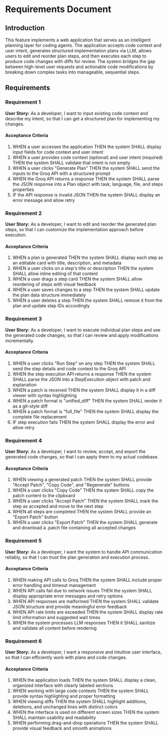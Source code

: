 # Requirements Document

## Introduction

This feature implements a web application that serves as an intelligent planning layer for coding agents. The application accepts code context and user intent, generates structured implementation plans via LLM, allows users to edit and reorder plan steps, and then executes each step to produce code changes with diffs for review. The system bridges the gap between high-level user requests and actionable code modifications by breaking down complex tasks into manageable, sequential steps.

## Requirements

### Requirement 1

**User Story:** As a developer, I want to input existing code context and describe my intent, so that I can get a structured plan for implementing my changes.

#### Acceptance Criteria

1. WHEN a user accesses the application THEN the system SHALL display input fields for code context and user intent
2. WHEN a user provides code context (optional) and user intent (required) THEN the system SHALL validate that intent is not empty
3. WHEN a user clicks "Generate Plan" THEN the system SHALL send the inputs to the Groq API with a structured prompt
4. WHEN the Groq API returns a response THEN the system SHALL parse the JSON response into a Plan object with task, language, file, and steps properties
5. IF the API response is invalid JSON THEN the system SHALL display an error message and allow retry

### Requirement 2

**User Story:** As a developer, I want to edit and reorder the generated plan steps, so that I can customize the implementation approach before execution.

#### Acceptance Criteria

1. WHEN a plan is generated THEN the system SHALL display each step as an editable card with title, description, and metadata
2. WHEN a user clicks on a step's title or description THEN the system SHALL allow inline editing of that content
3. WHEN a user drags a step card THEN the system SHALL allow reordering of steps with visual feedback
4. WHEN a user saves changes to a step THEN the system SHALL update the plan data structure immediately
5. WHEN a user deletes a step THEN the system SHALL remove it from the plan and update step IDs accordingly

### Requirement 3

**User Story:** As a developer, I want to execute individual plan steps and see the generated code changes, so that I can review and apply modifications incrementally.

#### Acceptance Criteria

1. WHEN a user clicks "Run Step" on any step THEN the system SHALL send the step details and code context to the Groq API
2. WHEN the step execution API returns a response THEN the system SHALL parse the JSON into a StepExecution object with patch and explanation
3. WHEN a patch is received THEN the system SHALL display it in a diff viewer with syntax highlighting
4. WHEN a patch format is "unified_diff" THEN the system SHALL render it as a git-style diff
5. WHEN a patch format is "full_file" THEN the system SHALL display the complete file replacement
6. IF step execution fails THEN the system SHALL display the error and allow retry

### Requirement 4

**User Story:** As a developer, I want to review, accept, and export the generated code changes, so that I can apply them to my actual codebase.

#### Acceptance Criteria

1. WHEN viewing a generated patch THEN the system SHALL provide "Accept Patch", "Copy Code", and "Regenerate" buttons
2. WHEN a user clicks "Copy Code" THEN the system SHALL copy the patch content to the clipboard
3. WHEN a user clicks "Accept Patch" THEN the system SHALL mark the step as accepted and move to the next step
4. WHEN all steps are completed THEN the system SHALL provide an "Export Patch" button
5. WHEN a user clicks "Export Patch" THEN the system SHALL generate and download a .patch file containing all accepted changes

### Requirement 5

**User Story:** As a developer, I want the system to handle API communication reliably, so that I can trust the plan generation and execution process.

#### Acceptance Criteria

1. WHEN making API calls to Groq THEN the system SHALL include proper error handling and timeout management
2. WHEN API calls fail due to network issues THEN the system SHALL display appropriate error messages and retry options
3. WHEN API responses are malformed THEN the system SHALL validate JSON structure and provide meaningful error feedback
4. WHEN API rate limits are exceeded THEN the system SHALL display rate limit information and suggested wait times
5. WHEN the system processes LLM responses THEN it SHALL sanitize and validate all content before rendering

### Requirement 6

**User Story:** As a developer, I want a responsive and intuitive user interface, so that I can efficiently work with plans and code changes.

#### Acceptance Criteria

1. WHEN the application loads THEN the system SHALL display a clean, organized interface with clearly labeled sections
2. WHEN working with large code contexts THEN the system SHALL provide syntax highlighting and proper formatting
3. WHEN viewing diffs THEN the system SHALL highlight additions, deletions, and unchanged lines with distinct colors
4. WHEN the interface is used on different screen sizes THEN the system SHALL maintain usability and readability
5. WHEN performing drag-and-drop operations THEN the system SHALL provide visual feedback and smooth animations